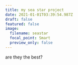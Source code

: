 ```yaml
---
title: my sea star project
date: 2021-01-01T03:39:54.987Z
draft: false
featured: false
image:
  filename: seastar
  focal_point: Smart
  preview_only: false
---
```

are they the best?
